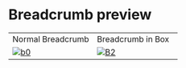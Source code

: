# Breadcrumb preview

<table>
  <tr>
    <td width="50%">Normal Breadcrumb</td>
    <td width="50%">Breadcrumb in Box</td>
  </tr>

  <tr>
    <td width="50%">
      <a href="https://github.com/Clueless-Community/seamless-ui/blob/main/Breadcrumb/src/Breadcumb.html">
        <img src="https://i.ibb.co/kBbGYd6/b0.png" alt="b0" border="0" />
      </a>
    </td>
    <td width="50%">
      <a href="https://github.com/Clueless-Community/seamless-ui/blob/main/Breadcrumb/src/Breadcrumb-2.html">
        <img src="https://i.ibb.co/f0tBvYV/B2.png" alt="B2" border="0" />
      </a>
    </td>
  </tr>
</table>
